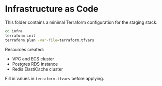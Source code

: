 # Infrastructure as Code

This folder contains a minimal Terraform configuration for the staging stack.

```bash
cd infra
terraform init
terraform plan -var-file=terraform.tfvars
```

Resources created:
- VPC and ECS cluster
- Postgres RDS instance
- Redis ElastiCache cluster

Fill in values in `terraform.tfvars` before applying.

